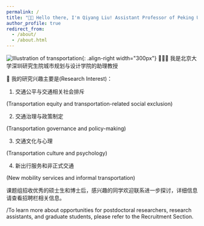 ```yaml
---
permalink: /
title: "👋🏼 Hello there, I'm Qiyang Liu! Assistant Professor of Peking University"
author_profile: true
redirect_from: 
  - /about/
  - /about.html
---
```




![Illustration of transportation](/images/ttransportation_bot.png){: .align-right width="300px"}
👨🏻‍💻 我是北京大学深圳研究生院城市规划与设计学院的助理教授


🔬 我的研究兴趣主要是(Research Interest)：

1. 交通公平与交通相关社会排斥
   
(Transportation equity and transportation-related social exclusion)

2. 交通治理与政策制定

(Transportation governance and policy-making)

3. 交通文化与心理

(Transportation culture and psychology)   

4. 新出行服务和非正式交通

(New mobility services and informal transportation)
   

课题组招收优秀的硕士生和博士后，感兴趣的同学欢迎联系进一步探讨，详细信息请查看招聘栏相关信息。

/To learn more about opportunities for postdoctoral researchers, research assistants, and graduate students, please refer to the Recruitment Section.

